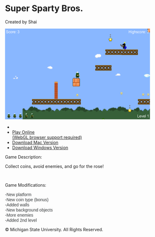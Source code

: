 <!DOCTYPE html>
<html>
  <head>
    <meta content="text/html; charset=UTF-8" http-equiv="content-type">
   
</head>
  <body>
    <h1>Super Sparty Bros.</h1>
    <p>Created by Shai</p>
    <img src="screenshot.png" alt="" class="image-border" height="300" width="480">
    <ul class="menu">
      <li><br>
      </li>
      <li><a href="WebGL/index.html" class="menuButton">Play Online <br>
          (WebGL browser support required)</a></li>
      <li><a href="Mac.zip" class="menuButton">Download Mac Version</a></li>
      <li><a href="Windows.zip" class="menuButton">Download Windows Version</a></li>
      <!--
      <li><a  href="http://itunes.com/apps/APPNAME" class="menuButton">Download iOS Version</a></li>      <li><a  href="https://play.google.com/store/apps/details?id=APPBUNDLEID" class="menuButton">Download Android Version</a></li>
      -->
    </ul>
    <div class="modifications">
      <p>Game Description:</p>
      <p>Collect coins, avoid enemies, and go for the rose!</p>
    </div>
    <br>
    <div class="modifications">
      <p>Game Modifications:</p>
      <ol>
      </ol>
      <span style="color: rgb(55, 58, 60); font-family: OpenSans, Arial, sans-serif; font-size: 14px; font-style: normal; font-variant-ligatures: normal; font-variant-caps: normal; font-weight: normal; letter-spacing: normal; orphans: 2; text-align: start; text-indent: 0px; text-transform: none; white-space: pre-line; widows: 2; word-spacing: 0px; -webkit-text-stroke-width: 0px; background-color: rgb(250, 250, 250); display: inline !important; float: none;">-New platform
-New coin type (bonus)
-Added walls
-New background objects
-More enemies
-Added 2nd level</span>
      <ol>
      </ol>
    </div>
    <p>© Michigan State University. All Rights Reserved. </p>
  </body>
</html>
